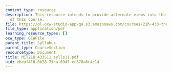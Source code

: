 ```yaml
---
content_type: resource
description: This resource intends to provide alternate views into the instruction
  of this course.
file: https://ol-ocw-studio-app-qa.s3.amazonaws.com/courses/21h-433-the-age-of-reason-europe-from-the-17th-to-the-early-19th-centuries-spring-2011/ebeaf4100b787fca6945ec878a6c4c14_MIT21H_433S11_sylls11.pdf
file_type: application/pdf
learning_resource_types: []
ocw_type: OCWFile
parent_title: Syllabus
parent_type: CourseSection
resourcetype: Document
title: MIT21H_433S11_sylls11.pdf
uid: ebeaf410-0b78-7fca-6945-ec878a6c4c14
---
```

